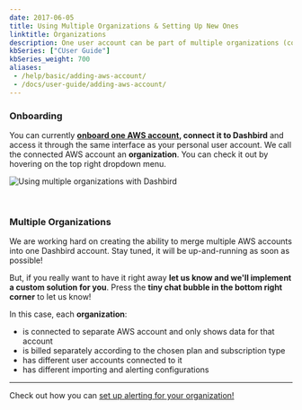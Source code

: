 ```yaml
---
date: 2017-06-05
title: Using Multiple Organizations & Setting Up New Ones
linktitle: Organizations
description: One user account can be part of multiple organizations (company accounts) in Dashbird and easily access them without logging out.
kbSeries: ["CUser Guide"]
kbSeries_weight: 700
aliases:
 - /help/basic/adding-aws-account/
 - /docs/user-guide/adding-aws-account/
---
```


### Onboarding
You can currently **[onboard one AWS account](/docs/get-started/quick-start/), connect it to Dashbird** and access it through the same interface as your personal user account. We call the connected AWS account an **organization**. You can check it out by hovering on the top right dropdown menu.

![Using multiple organizations with Dashbird](/images/docs/dashbird-organizations.png)

<br/>

### Multiple Organizations
We are working hard on creating the ability to merge multiple AWS accounts into one Dashbird account. Stay tuned, it will be up-and-running as soon as possible!

But, if you really want to have it right away **let us know and we'll implement a custom solution for you**. Press the **tiny chat bubble in the bottom right corner** to let us know!

In this case, each **organization**:

- is connected to separate AWS account and only shows data for that account
- is billed separately according to the chosen plan and subscription type
- has different user accounts connected to it
- has different importing and alerting configurations


---
Check out how you can [set up alerting for your organization!](/docs/user-guide/alerting/)
